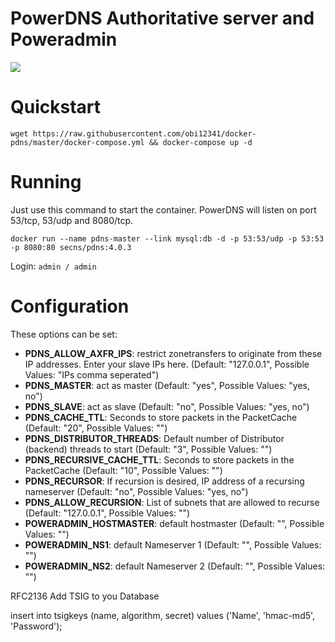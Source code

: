 PowerDNS Authoritative server and Poweradmin
===========
[![](https://badge.imagelayers.io/secns/pdns:latest.svg)](https://imagelayers.io/?images=secns/pdns:latest 'Get your own badge on imagelayers.io')

# Quickstart

```wget https://raw.githubusercontent.com/obi12341/docker-pdns/master/docker-compose.yml && docker-compose up -d```

# Running

Just use this command to start the container. PowerDNS will listen on port 53/tcp, 53/udp and 8080/tcp.

```docker run --name pdns-master --link mysql:db -d -p 53:53/udp -p 53:53 -p 8080:80 secns/pdns:4.0.3```

Login:
``` admin / admin ```

# Configuration
These options can be set:

- **PDNS_ALLOW_AXFR_IPS**: restrict zonetransfers to originate from these IP addresses. Enter your slave IPs here. (Default: "127.0.0.1", Possible Values: "IPs comma seperated")
- **PDNS_MASTER**: act as master (Default: "yes", Possible Values: "yes, no")
- **PDNS_SLAVE**: act as slave (Default: "no", Possible Values: "yes, no")
- **PDNS_CACHE_TTL**: Seconds to store packets in the PacketCache (Default: "20", Possible Values: "<integer>")
- **PDNS_DISTRIBUTOR_THREADS**: Default number of Distributor (backend) threads to start (Default: "3", Possible Values: "<integer>")
- **PDNS_RECURSIVE_CACHE_TTL**: Seconds to store packets in the PacketCache (Default: "10", Possible Values: "<integer>")
- **PDNS_RECURSOR**: If recursion is desired, IP address of a recursing nameserver (Default: "no", Possible Values: "yes, no")
- **PDNS_ALLOW_RECURSION**: List of subnets that are allowed to recurse (Default: "127.0.0.1", Possible Values: "<ipaddr>")
- **POWERADMIN_HOSTMASTER**: default hostmaster (Default: "", Possible Values: "<email>")
- **POWERADMIN_NS1**: default Nameserver 1 (Default: "", Possible Values: "<domain>")
- **POWERADMIN_NS2**: default Nameserver 2 (Default: "", Possible Values: "<domain>")

RFC2136
Add TSIG to you Database

insert into tsigkeys (name, algorithm, secret) values ('Name', 'hmac-md5', 'Password');
